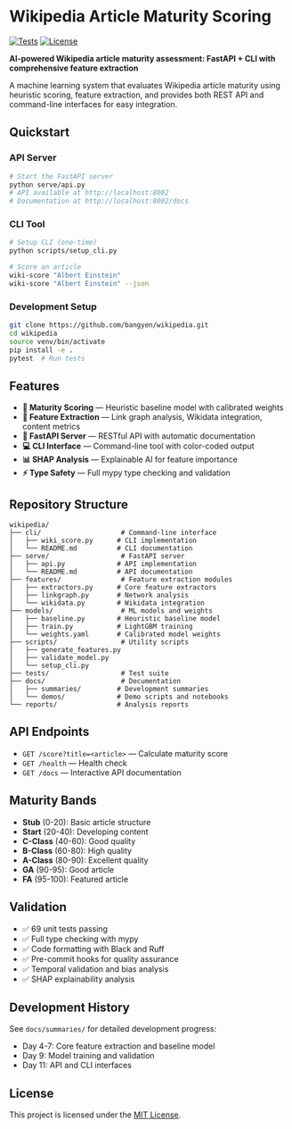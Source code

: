 # Wikipedia Article Maturity Scoring

[![Tests](https://img.shields.io/badge/tests-passing-brightgreen)](tests/)
[![License](https://img.shields.io/github/license/bangyen/wikipedia)](LICENSE)

**AI-powered Wikipedia article maturity assessment: FastAPI + CLI with comprehensive feature extraction**

A machine learning system that evaluates Wikipedia article maturity using heuristic scoring, feature extraction, and provides both REST API and command-line interfaces for easy integration.

## Quickstart

### API Server
```bash
# Start the FastAPI server
python serve/api.py
# API available at http://localhost:8002
# Documentation at http://localhost:8002/docs
```

### CLI Tool
```bash
# Setup CLI (one-time)
python scripts/setup_cli.py

# Score an article
wiki-score "Albert Einstein"
wiki-score "Albert Einstein" --json
```

### Development Setup
```bash
git clone https://github.com/bangyen/wikipedia.git
cd wikipedia
source venv/bin/activate
pip install -e .
pytest  # Run tests
```

## Features

- **🎯 Maturity Scoring** — Heuristic baseline model with calibrated weights
- **🔗 Feature Extraction** — Link graph analysis, Wikidata integration, content metrics
- **🚀 FastAPI Server** — RESTful API with automatic documentation
- **💻 CLI Interface** — Command-line tool with color-coded output
- **📊 SHAP Analysis** — Explainable AI for feature importance
- **⚡ Type Safety** — Full mypy type checking and validation

## Repository Structure

```plaintext
wikipedia/
├── cli/                    # Command-line interface
│   ├── wiki_score.py      # CLI implementation
│   └── README.md          # CLI documentation
├── serve/                  # FastAPI server
│   ├── api.py             # API implementation
│   └── README.md          # API documentation
├── features/               # Feature extraction modules
│   ├── extractors.py      # Core feature extractors
│   ├── linkgraph.py       # Network analysis
│   └── wikidata.py        # Wikidata integration
├── models/                 # ML models and weights
│   ├── baseline.py        # Heuristic baseline model
│   ├── train.py           # LightGBM training
│   └── weights.yaml       # Calibrated model weights
├── scripts/                # Utility scripts
│   ├── generate_features.py
│   ├── validate_model.py
│   └── setup_cli.py
├── tests/                  # Test suite
├── docs/                   # Documentation
│   ├── summaries/         # Development summaries
│   └── demos/             # Demo scripts and notebooks
└── reports/               # Analysis reports
```

## API Endpoints

- `GET /score?title=<article>` — Calculate maturity score
- `GET /health` — Health check
- `GET /docs` — Interactive API documentation

## Maturity Bands

- **Stub** (0-20): Basic article structure
- **Start** (20-40): Developing content
- **C-Class** (40-60): Good quality
- **B-Class** (60-80): High quality
- **A-Class** (80-90): Excellent quality
- **GA** (90-95): Good article
- **FA** (95-100): Featured article

## Validation

- ✅ 69 unit tests passing
- ✅ Full type checking with mypy
- ✅ Code formatting with Black and Ruff
- ✅ Pre-commit hooks for quality assurance
- ✅ Temporal validation and bias analysis
- ✅ SHAP explainability analysis

## Development History

See `docs/summaries/` for detailed development progress:
- Day 4-7: Core feature extraction and baseline model
- Day 9: Model training and validation
- Day 11: API and CLI interfaces

## License

This project is licensed under the [MIT License](LICENSE).

